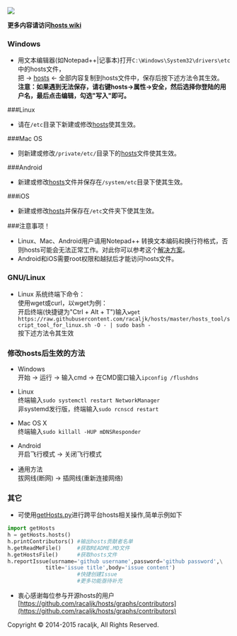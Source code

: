 ![](https://lh3.googleusercontent.com/OlK0I-7oGT7TTP2dRhU_cyGgaPsFv9LPLA26-saxcjuUlB2H4xzSpaRj5CROZkg84jeeUeP8zBp3sJ2aZM_4MLfWT1-wri6P8ILsGgU5TQ=s660)

**更多内容请访问[hosts wiki](https://github.com/racaljk/hosts/wiki)**

### Windows
* 用文本编辑器(如Notepad++|记事本)打开`C:\Windows\System32\drivers\etc`中的hosts文件，  
把 -> [hosts](https://raw.githubusercontent.com/racaljk/hosts/master/hosts) <- 全部内容复制到hosts文件中，保存后按下述方法令其生效。
<br>**注意：如果遇到无法保存，请右键hosts->属性->安全，然后选择你登陆的用户名，最后点击编辑，勾选"写入"即可。**

###Linux
* 请在`/etc`目录下新建或修改[hosts](https://raw.githubusercontent.com/racaljk/hosts/master/hosts)使其生效。

###Mac OS
* 则新建或修改`/private/etc/`目录下的[hosts](https://raw.githubusercontent.com/racaljk/hosts/master/hosts)文件使其生效。

###Android
* 新建或修改[hosts](https://raw.githubusercontent.com/racaljk/hosts/master/hosts)文件并保存在`/system/etc`目录下使其生效。

###iOS
* 新建或修改[hosts](https://raw.githubusercontent.com/racaljk/hosts/master/hosts)并保存在`/etc`文件夹下使其生效。

###注意事项！
* Linux、Mac、Android用户请用Notepad++ 转换文本编码和换行符格式，否则hosts可能会无法正常工作。对此你可以参考这个[解决方案](http://www.zhihu.com/question/29064201/answer/63612656)。
* Android和iOS需要root权限和越狱后才能访问hosts文件。

### GNU/Linux
* Linux 系统终端下命令：  
使用wget或curl，以wget为例：  
开启终端(快捷键为"Ctrl + Alt + T")输入`wget https://raw.githubusercontent.com/racaljk/hosts/master/hosts_tool/script_tool_for_linux.sh -O - | sudo bash -`
<br>按下述方法令其生效

### 修改hosts后生效的方法
* Windows  
开始 -> 运行 -> 输入cmd -> 在CMD窗口输入`ipconfig /flushdns`
  
* Linux  
终端输入`sudo systemctl restart NetworkManager`
<br>非systemd发行版，终端输入`sudo rcnscd restart`
  
* Mac OS X  
终端输入`sudo killall -HUP mDNSResponder`
  
* Android  
开启飞行模式 -> 关闭飞行模式  
  
* 通用方法  
拔网线(断网) -> 插网线(重新连接网络)  
  
### 其它
* 可使用[getHosts.py](https://github.com/racaljk/hosts/blob/master/getHosts.py)进行跨平台hosts相关操作,简单示例如下
```python
import getHosts
h = getHosts.hosts()
h.printContributors() #输出hosts贡献者名单
h.getReadMeFile()     #获取README.MD文件
h.getHostsFile()      #获取hosts文件
h.reportIssue(usrname='github username',password='github password',\
			title='issue title',body='issue content')
              		  #快捷创建Issue
                      #更多功能亟待补充
```
* 衷心感谢每位参与开源hosts的用户[https://github.com/racaljk/hosts/graphs/contributors](https://github.com/racaljk/hosts/graphs/contributors)

Copyright © 2014-2015 racaljk, All Rights Reserved.
